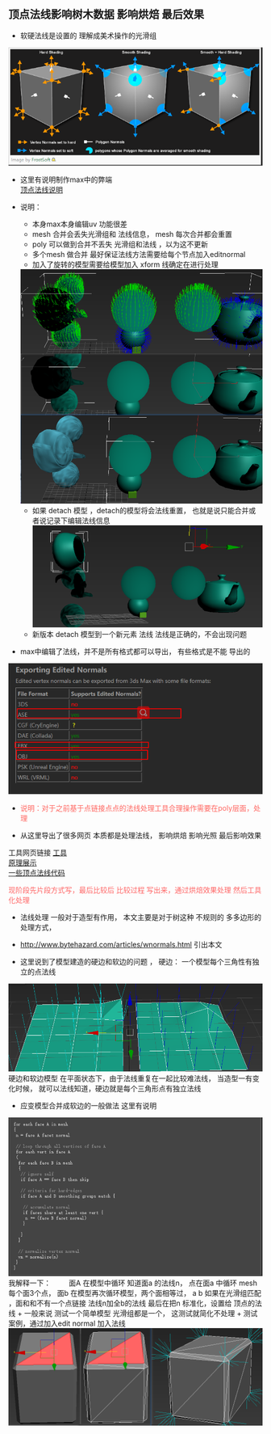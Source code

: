 
## 顶点法线影响树木数据 影响烘焙 最后效果    

+ 软硬法线是设置的 理解成美术操作的光滑组   
<img src ="im/v1.png" >    
  
+ 这里有说明制作max中的弊端    
[顶点法线说明](http://wiki.polycount.com/wiki/VertexNormal#SetNormals_MAXScript) 
+ 说明：
  + 本身max本身编辑uv 功能很差 
  + mesh 合并会丢失光滑组和 法线信息， mesh 每次合并都会重置 
  + poly 可以做到合并不丢失 光滑组和法线 ，以为这不更新 
  + 多个mesh 做合并 最好保证法线方法需要给每个节点加入editnormal  
  + 加入了旋转的模型需要给模型加入 xform 线确定在进行处理   
   <img  src ="im/v2.png" >   

  + 如果 detach 模型 ，detach的模型将会法线重置， 也就是说只能合并或者说记录下编辑法线信息       <img  src ="im/v3.png" >     
  + 新版本 detach 模型到一个新元素 法线 法线是正确的，不会出现问题     

+ max中编辑了法线，并不是所有格式都可以导出， 有些格式是不能 导出的   
<img  src ="im/v4.png" >      

+ <font color = #ff666>  说明：对于之前基于点链接点点的法线处理工具合理操作需要在poly层面，处理 </font>      

+ 从这里导出了很多网页 本质都是处理法线， 影响烘焙 影响光照 最后影响效果   
 
工具网页链接 
[工具](http://www.scriptspot.com/3ds-max/scripts/noors-normal-thief)   
  [原理展示](https://polycount.com/discussion/comment/2230470#Comment_2230470)   
  [一些顶点法线代码](http://www.bytehazard.com/articles/vertnorm.html)  
 
 <font color = #ff6666>现阶段先片段方式写，最后比较后 比较过程 写出来，通过烘焙效果处理 
 然后工具化处理 </font>    

+ 法线处理 一般对于造型有作用， 本文主要是对于树这种 不规则的 多多边形的处理方式，
+ http://www.bytehazard.com/articles/wnormals.html  引出本文 

+ 这里说到了模型建造的硬边和软边的问题 ， 
  硬边： 一个模型每个三角性有独立的点法线 
<img  src = "im/v5.png"  >  
硬边和软边模型 在平面状态下，由于法线重复在一起比较难法线， 当造型一有变化时候， 就可以法线知道，硬边就是每个三角形点有独立法线    

+ 应变模型合并成软边的一般做法 这里有说明  [](http://www.bytehazard.com/articles/vertnorm.html)   
<img  src = "im/v6.png"  >    
我解释一下：   
&emsp;&emsp; 面A 在模型中循环 知道面a 的法线n， 点在面a 中循环 mesh 每个面3个点， 面b 在模型再次循环模型，两个面相等过， a b 如果在光滑组匹配  ，面和和不有一个点链接 法线n加全b的法线
最后在把n 标准化，设置给 顶点的法线 
+ 一般来说 测试一个简单模型 光滑组都是一个， 这测试就简化不处理   
+ 测试案例，通过加入edit normal 加入法线 
<img  src = "im/v7.png"  > 












